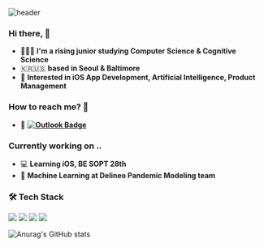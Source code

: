 ![header](https://capsule-render.vercel.app/api?type=wave&color=timeAuto&height=300&section=header&text=kyoungjin%20Lim&fontSize=90&animation=fadeIn)

### Hi there, 👋   

 - 👩🏻‍💻   **I'm a rising junior studying Computer Science & Cognitive Science**    
 - 🇰🇷🇺🇸  **based in Seoul & Baltimore**
 - 🌱  **Interested in iOS App Development, Artificial Intelligence, Product Management**


### How to reach me? 🤔

- 📮  **[![Outlook Badge](https://img.shields.io/badge/email-outlook-blue?style=flat-square&logo=Microsoft-Outlook&logoColor=white&link=mailto:klim30@gmail.com)](mailto:fomagran6@gmail.com)**

###  Currently working on ..
 - 💻   **Learning iOS, BE SOPT 28th**  
 - 🔬   **Machine Learning at Delineo Pandemic Modeling team**

###  🛠 Tech Stack
<p alighn = "center">

<img src="https://img.shields.io/badge/Python-blue?style=flat-square&logo=Python&logoColor=white"/> 
<img src="https://img.shields.io/badge/Java-orange?style=flat-square&logo=Java&logoColor=white"/>
<img src="https://img.shields.io/badge/C/C++-brightgreen?style=flat-square&logo=C&logoColor=white"/>
<img src="https://img.shields.io/badge/Swift-red?style=flat-square&logo=Swift&logoColor=white"/>


</p>



![Anurag's GitHub stats](https://github-readme-stats.vercel.app/api?username=jinny0909&&show_icons=true&theme=tokyonight)
